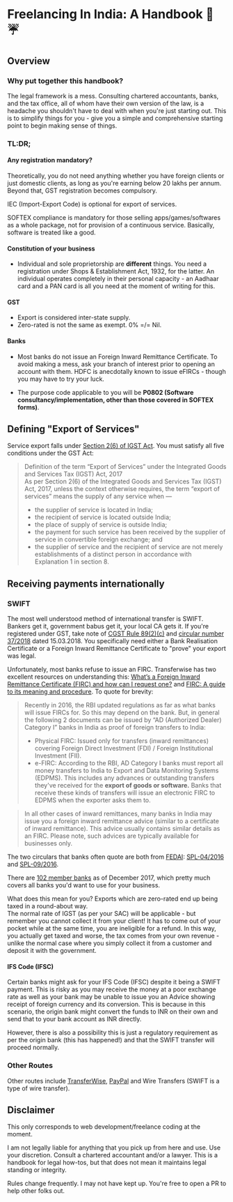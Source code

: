 # Freelancing In India: A Handbook 📗 ☔️

## Overview

### Why put together this handbook?

The legal framework is a mess. Consulting chartered accountants, banks, and the tax office, all of whom have their own version of the law, is a headache you shouldn't have to deal with when you're just starting out. This is to simplify things for you - give you a simple and comprehensive starting point to begin making sense of things.

### TL:DR;

#### Any registration mandatory?

Theoretically, you do not need anything whether you have foreign clients or just domestic clients, as long as you're earning below 20 lakhs per annum. Beyond that, GST registration becomes compulsory.

IEC (Import-Export Code) is optional for export of services.

SOFTEX compliance is mandatory for those selling apps/games/softwares as a whole package, not for provision of a continuous service. Basically, software is treated like a good.

#### Constitution of your business
* Individual and sole proprietorship are **different** things. You need a registration under Shops & Establishment Act, 1932, for the latter. An individual operates completely in their personal capacity - an Aadhaar card and a PAN card is all you need at the moment of writing for this.

#### GST
* Export is considered inter-state supply.
* Zero-rated is not the same as exempt. 0% =/= Nil.

#### Banks
* Most banks do not issue an Foreign Inward Remittance Certificate. To avoid making a mess, ask your branch of interest prior to opening an account with them. HDFC is anecdotally known to issue eFIRCs - though you may have to try your luck.

* The purpose code applicable to you will be **P0802 (Software consultancy/implementation, other than those covered in SOFTEX forms)**.

## Defining "Export of Services"

Service export falls under [Section 2(6) of IGST Act](https://gst.caclub.in/section-26-of-igst-act-meaning-of-export-of-services/). You must satisfy all five conditions under the GST Act:

> Definition of the term “Export of Services” under the Integrated Goods and Services Tax (IGST) Act, 2017  
As per Section 2(6) of the Integrated Goods and Services Tax (IGST) Act, 2017, unless the context otherwise requires, the term “export of services” means the supply of any service when —
> * the supplier of service is located in India;
> * the recipient of service is located outside India;
> * the place of supply of service is outside India;
> * the payment for such service has been received by the supplier of service in convertible foreign exchange; and
> * the supplier of service and the recipient of service are not merely establishments of a distinct person in accordance with Explanation 1 in section 8.

## Receiving payments internationally

### SWIFT

The most well understood method of international transfer is SWIFT. Bankers get it, government babus get it, your local CA gets it. If you're registered under GST, take note of [CGST Rule 89(2)(c)](https://www.gst.caclub.in/rule-89-of-cgst-rules-2017-application-for-refund-of-tax-interest-penalty-fees-or-any-other-amount/) and [circular number 37/2018](http://www.cbec.gov.in/resources/htdocs-cbec/gst/circularno-37-cgst.pdf) dated 15.03.2018. You specifically need either a Bank Realisation Certificate or a Foreign Inward Remittance Certificate to "prove" your export was legal.

Unfortunately, most banks refuse to issue an FIRC. Transferwise has two excellent resources on understanding this: [What’s a Foreign Inward Remittance Certificate (FIRC) and how can I request one?](https://transferwise.com/help/article/2630027/indian-rupee-transfers/whats-a-foreign-inward-remittance-certificate-firc-and-how-can-i-request-one) and [FIRC: A guide to its meaning and procedure](https://transferwise.com/us/blog/firc-meaning-india). To quote for brevity:

> Recently in 2016, the RBI updated regulations as far as what banks will issue FIRCs for. So this may depend on the bank. But, in general the following 2 documents can be issued by “AD (Authorized Dealer) Category I” banks in India as proof of foreign transfers to India:
> * Physical FIRC: Issued only for transfers (inward remittances) covering Foreign Direct Investment (FDI) / Foreign Institutional Investment (FII).
> * e-FIRC: According to the RBI, AD Category I banks must report all money transfers to India to Export and Data Monitoring Systems (EDPMS). This includes any advances or outstanding transfers they've received for the **export of goods or software.** Banks that receive these kinds of transfers will issue an electronic FIRC to EDPMS when the exporter asks them to.

> In all other cases of inward remittances, many banks in India may issue you a foreign inward remittance advice (similar to a certificate of inward remittance). This advice usually contains similar details as an FIRC. Please note, such advices are typically available for businesses only.

The two circulars that banks often quote are both from [FEDAI](https://www.investopedia.com/terms/f/fedai.asp): [SPL-04/2016](http://www.fedai.org.in/DocumentUploadFiles/SPL_04_2016_21_APRIL_2016.pdf) and [SPL-09/2016](http://www.fedai.org.in/DocumentUploadFiles/SPL_09_2016_8_JUNE_2016.pdf).

There are [102 member banks](http://www.fedai.org.in/InnerPageContent.aspx?Cid=2&SCid=1&SSCid=0) as of December 2017, which pretty much covers all banks you'd want to use for your business.

What does this mean for you? Exports which are zero-rated end up being taxed in a round-about way.  
The normal rate of IGST (as per your SAC) will be applicable - but remember you cannot collect it from your client! It has to come out of your pocket while at the same time, you are ineligible for a refund. In this way, you actually get taxed and worse, the tax comes from your own revenue - unlike the normal case where you simply collect it from a customer and deposit it with the government.

#### IFS Code (IFSC)

Certain banks might ask for your IFS Code (IFSC) despite it being a SWIFT payment. This is risky as you may receive the money at a poor exchange rate as well as your bank may be unable to issue you an Advice showing receipt of foreign currency and its conversion. This is because in this scenario, the origin bank might convert the funds to INR on their own and send that to your bank account as INR directly.

However, there is also a possibility this is just a regulatory requirement as per the origin bank (this has happened!) and that the SWIFT transfer will proceed normally.

### Other Routes

Other routes include [TransferWise](https://transferwise.com/), [PayPal](https://www.paypal.com/) and Wire Transfers (SWIFT is a type of wire transfer).

## Disclaimer

This only corresponds to web development/freelance coding at the moment.

I am not legally liable for anything that you pick up from here and use. Use your discretion. Consult a chartered accountant and/or a lawyer. This is a handbook for legal how-tos, but that does not mean it maintains legal standing or integrity.

Rules change frequently. I may not have kept up. You're free to open a PR to help other folks out.
